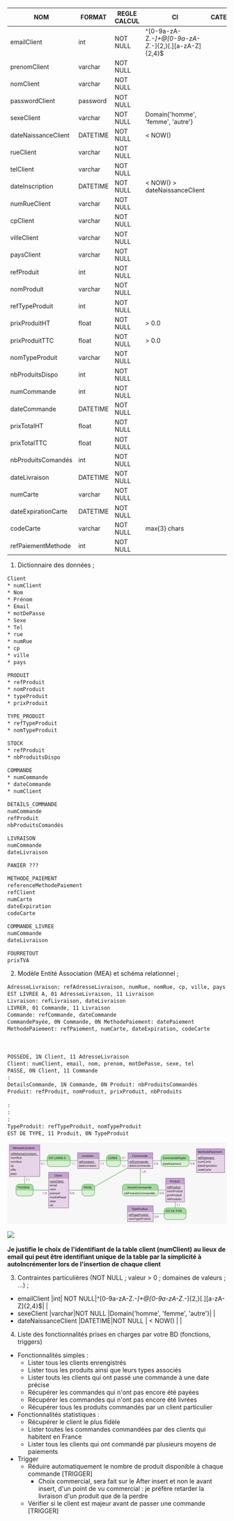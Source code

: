 |NOM            |FORMAT|REGLE CALCUL|CI|CATEGORIE|
|---            |---|---|---|---|
|emailClient    |int| NOT NULL|^[0-9a-zA-Z._-]+@[0-9a-zA-Z._-]{2,}[.][a-zA-Z]{2,4}$|   |
|prenomClient   |varchar|NOT NULL   |   |   |
|nomClient      |varchar|NOT NULL   |   |   |
|passwordClient |password|NOT NULL   |   |   |
|sexeClient     |varchar|NOT NULL   |Domain{'homme', 'femme', 'autre'}|   |
|dateNaissanceClient     |DATETIME|NOT NULL   |   < NOW() |   |
|rueClient      |varchar|NOT NULL   |   |   |
|telClient      |varchar|NOT NULL   |   |   |
|dateInscription|DATETIME|NOT NULL   | < NOW() > dateNaissanceClient|   |
|numRueClient   |varchar|NOT NULL   |   |   |
|cpClient       |varchar|NOT NULL   |   |   |
|villeClient    |varchar|NOT NULL   |   |   |
|paysClient     |varchar|NOT NULL   |   |   |
|refProduit     |int|NOT NULL   |   |   |
|nomProduit     |varchar|NOT NULL   |   |   |
|refTypeProduit |int|NOT NULL   |   |   |
|prixProduitHT    |float|NOT NULL   |  > 0.0|   |
|prixProduitTTC    |float|NOT NULL   |  > 0.0 |   |
|nomTypeProduit |varchar|NOT NULL   |   |   |
|nbProduitsDispo|int|NOT NULL   |   |   |
|numCommande    |int|NOT NULL   |   |   |
|dateCommande   |DATETIME|NOT NULL   |   |   |
|prixTotalHT    |float|NOT NULL   |   |   |
|prixTotalTTC    |float|NOT NULL   |   |   |
|nbProduitsComandés|int|NOT NULL   |   |   |
|dateLivraison |DATETIME|NOT NULL   |   |   |
|numCarte     |varchar|NOT NULL   |   |   |
|dateExpirationCarte|DATETIME|NOT NULL   |   |   |
|codeCarte      |varchar|NOT NULL   |   max{3} chars|   |
|refPaiementMethode|int|NOT NULL   |   |   |

1. Dictionnaire des données ;

 
```
Client
* numClient
* Nom
* Prénom
* Email
* motDePasse
* Sexe
* Tel
* rue
* numRue
* cp
* ville
* pays
```
```
PRODUIT
* refProduit
* nomProduit
* typeProduit
* prixProduit
```

```
TYPE_PRODUIT
* refTypeProduit
* nomTypeProduit
```

```
STOCK
* refProduit
* nbProduitsDispo
```

```
COMMANDE
* numCommande
* dateCommande
* numClient
```

```
DETAILS_COMMANDE
numCommande
refProduit
nbProduitsComandés
```

```
LIVRAISON
numCommande
dateLivraison

```



```
PANIER ???

```

```
METHODE_PAIEMENT
referenceMethodePaiement
refClient
numCarte
dateExpiration
codeCarte

```


``` 
COMMANDE_LIVREE
numCommande
dateLivraison
```

``` 
FOURRETOUT
prixTVA
```


2. Modèle Entité Association (MEA) et schéma relationnel ;

```mocodo
AdresseLivraison: refAdresseLivraison, numRue, nomRue, cp, ville, pays
EST LIVREE A, 01 AdresseLivraison, 11 Livraison
Livraison: refLivraison, dateLivraison
LIVRER, 01 Commande, 11 Livraison
Commande: refCommande, dateCommande
CommandePayée, 0N Commande, 0N MethodePaiement: datePaiement
MethodePaiement: refPaiement, numCarte, dateExpiration, codeCarte



POSSEDE, 1N Client, 11 AdresseLivraison
Client: numClient, email, nom, prenom, motDePasse, sexe, tel
PASSE, 0N Client, 11 Commande
:
DetailsCommande, 1N Commande, 0N Produit: nbProduitsCommandés
Produit: refProduit, nomProduit, prixProduit, nbProduits

:
:
:
TypeProduit: refTypeProduit, nomTypeProduit
EST DE TYPE, 11 Produit, 0N TypeProduit
```

![](https://github.com/DavidMolinari/BDD_CNAM_APPLICATION/blob/master/model3.svg)

![](https://i.imgur.com/tme9lb6.png)


**Je justifie le choix de l'identifiant de la table client (numClient) au lieux de email qui peut être identifiant unique de la table par la simplicité à autoIncrémenter lors de l'insertion de chaque client**


3. Contraintes particulières (NOT NULL ; valeur > 0 ; domaines de valeurs ; ...) ;
* emailClient     |int| NOT NULL|^[0-9a-zA-Z._-]+@[0-9a-zA-Z._-]{2,}[.][a-zA-Z]{2,4}$|   |
* sexeClient     |varchar|NOT NULL   |Domain{'homme', 'femme', 'autre'}|   |
* dateNaissanceClient     |DATETIME|NOT NULL   |   < NOW() |   |

4. Liste des fonctionnalités prises en charges par votre BD (fonctions, triggers)

* Fonctionnalités simples : 
   * Lister tous les clients enrengistrés
   * Lister tous les produits ainsi que leurs types associés
   * Lister touts les clients qui ont passé une commande à une date précise
   * Récupérer les commandes qui n'ont pas encore été payées
   * Récupérer les commandes qui n'ont pas encore été livrées
   * Récupérer tous les produits commandés par un client particulier
* Fonctionnalités statistiques :
   * Récupérer le client le plus fidèle
   * Lister toutes les commandes commandées par des clients qui habitent en France
   * Lister tous les clients qui ont commandé par plusieurs moyens de paiements
* Trigger 
   * Réduire automatiquement le nombre de produit disponible à chaque commande [TRIGGER]
      * Choix commercial, sera fait sur le After insert et non le avant insert, d'un point de vu commercial : je préfère retarder la livraison d'un produit que de la perdre
   * Vérifier si le client est majeur avant de passer une commande [TRIGGER]

